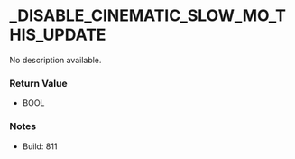 # _DISABLE_CINEMATIC_SLOW_MO_THIS_UPDATE

No description available.

### Return Value
* BOOL

### Notes
* Build: 811

